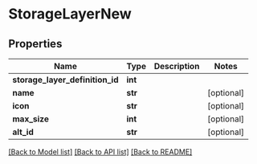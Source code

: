 # StorageLayerNew

## Properties
Name | Type | Description | Notes
------------ | ------------- | ------------- | -------------
**storage_layer_definition_id** | **int** |  | 
**name** | **str** |  | [optional] 
**icon** | **str** |  | [optional] 
**max_size** | **int** |  | [optional] 
**alt_id** | **str** |  | [optional] 

[[Back to Model list]](../README.md#documentation-for-models) [[Back to API list]](../README.md#documentation-for-api-endpoints) [[Back to README]](../README.md)


